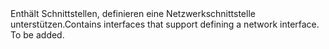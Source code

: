 <Namespace Name="Microsoft.Azure.Management.Network.Fluent.NetworkInterface.Definition">
  <Docs>
    <summary><span data-ttu-id="129dc-101">Enthält Schnittstellen, definieren eine Netzwerkschnittstelle unterstützen.</span><span class="sxs-lookup"><span data-stu-id="129dc-101">Contains interfaces that support defining a network interface.</span></span></summary> 
    <remarks>To be added.</remarks>
  </Docs>
</Namespace>
